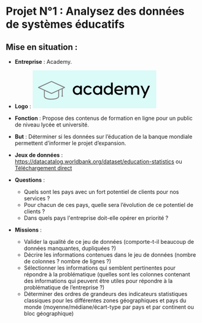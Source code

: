 # Projet N°1 : Analysez des données de systèmes éducatifs

## **Mise en situation :**
- **Entreprise** : Academy.
- **Logo** : ![Logo](PhotosReadme/LogoP1.png)
- **Fonction** : Propose des contenus de formation en ligne pour un public de niveau lycée et université.
- **But** : Déterminer si les données sur l’éducation de la banque mondiale permettent d’informer le projet d’expansion.
- **Jeux de données** : https://datacatalog.worldbank.org/dataset/education-statistics ou [Téléchargement direct](https://s3-eu-west-1.amazonaws.com/static.oc-static.com/prod/courses/files/Parcours_data_scientist/Projet+-+Donn%C3%A9es+%C3%A9ducatives/Projet+Python_Dataset_Edstats_csv.zip)
- **Questions** : 
    - Quels sont les pays avec un fort potentiel de clients pour nos services ?
    - Pour chacun de ces pays, quelle sera l’évolution de ce potentiel de clients ?
    - Dans quels pays l'entreprise doit-elle opérer en priorité ?

- **Missions** :
    - Valider la qualité de ce jeu de données (comporte-t-il beaucoup de données manquantes, dupliquées ?)
    - Décrire les informations contenues dans le jeu de données (nombre de colonnes ? nombre de lignes ?)
    - Sélectionner les informations qui semblent pertinentes pour répondre à la problématique (quelles sont les colonnes contenant des informations qui peuvent être utiles pour répondre à la problématique de l’entreprise ?)
    - Déterminer des ordres de grandeurs des indicateurs statistiques classiques pour les différentes zones géographiques et pays du monde (moyenne/médiane/écart-type par pays et par continent ou bloc géographique)
